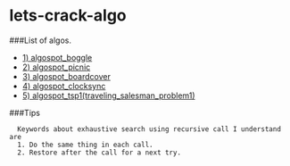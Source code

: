 lets-crack-algo
===============


###List of algos.
- [1) algospot_boggle](https://algospot.com/judge/problem/read/BOGGLE) 
- [2) algospot_picnic](https://algospot.com/judge/problem/read/PICNIC) 
- [3) algospot_boardcover](https://algospot.com/judge/problem/read/BOARDCOVER)
- [4) algospot_clocksync](https://algospot.com/judge/problem/read/CLOCKSYNC)
- [5) algospot_tsp1(traveling_salesman_problem1)](https://algospot.com/judge/problem/read/TSP1)

###Tips
```
  Keywords about exhaustive search using recursive call I understand are
  1. Do the same thing in each call.
  2. Restore after the call for a next try.
```
